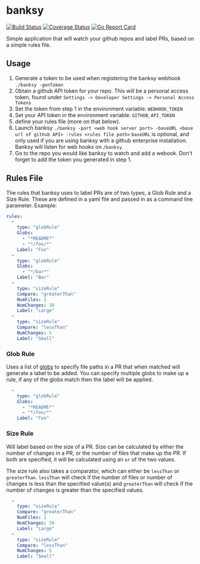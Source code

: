 # banksy

[![Build Status](https://travis-ci.org/nstehr/banksy.svg?branch=master)](https://travis-ci.org/nstehr/banksy) [![Coverage Status](https://coveralls.io/repos/github/nstehr/banksy/badge.svg?branch=master)](https://coveralls.io/github/nstehr/banksy?branch=master) [![Go Report Card](https://goreportcard.com/badge/github.com/nstehr/banksy)](https://goreportcard.com/report/github.com/nstehr/banksy)



Simple application that will watch your github repos and label PRs, based on a simple rules file.

## Usage
1. Generate a token to be used when registering the banksy webhook
`./banksy -genToken`
2. Obtain a github API token for your repo.  This will be a personal access token, found under `Settings -> Developer Settings -> Personal Access Tokens`
3. Set the token from step 1 in the environment variable: `WEBHOOK_TOKEN`
4. Set your API token in the environment variable: `GITHUB_API_TOKEN`
5. define your rules file (more on that below).
6. Launch banksy
`./banksy -port <web hook server port> -baseURL <base url of github API> -rules <rules file path>`
`baseURL` is optional, and only used if you are using banksy with a github enterprise installation.
Banksy will listen for web hooks on `/banksy`.  
7. Go to the repo you would like banksy to watch and add a webook.  Don't forget to add the token you generated in step 1.

## Rules File
The rules that banksy uses to label PRs are of two types, a Glob Rule and a Size Rule.  These are defined in a yaml file 
and passed in as a command line parameter.  Example:

```yaml
rules: 
  - 
    type: "globRule"
    Globs: 
      - "*README*"
      - "*/foo/*"
    Label: "Foo"
  - 
    type: "globRule"
    Globs: 
      - "*/bar*"
    Label: "Bar"
  -
    type: "sizeRule"
    Compare: "greaterThan"
    NumFiles: 2
    NumChanges: 30
    Label: "Large"
  -
    type: "sizeRule"
    Compare: "lessThan"
    NumChanges: 5
    Label: "Small"
```

### Glob Rule
Uses a list of [globs](https://en.wikipedia.org/wiki/Glob_(programming)) to specify file paths in a PR that when
matched will generate a label to be added.  You can specify multiple globs to make up a rule, if any of the globs match
then the label will be applied.

```yaml
  - 
    type: "globRule"
    Globs: 
      - "*README*"
      - "*/foo/*"
    Label: "Foo"
```

### Size Rule
Will label based on the size of a PR.  Size can be calculated by either the number of changes in a PR, or the number of files
that make up the PR.  If both are specified, it will be calculated using an `or` of the two values.  

The size rule also takes a comparator, which can either be `lessThan` or `greaterThan`.  `lessThan` will check if the number of files
or number of changes is less than the specified value(s) and `greaterThan` will check if the number of changes is greater
than the specified values.

```yaml
  -
    type: "sizeRule"
    Compare: "greaterThan"
    NumFiles: 2
    NumChanges: 30
    Label: "Large"
  -
    type: "sizeRule"
    Compare: "lessThan"
    NumChanges: 5
    Label: "Small"
```
